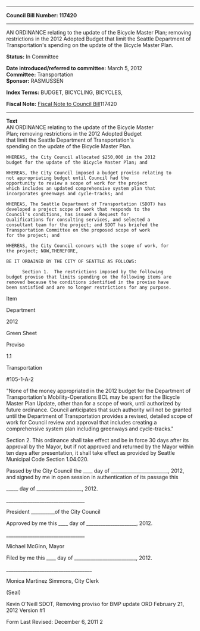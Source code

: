 * * * * *  
  
**Council Bill Number: [](#h0)[](#h2)117420**  
  
* * * * *  
  
AN ORDINANCE relating to the update of the Bicycle Master Plan; removing restrictions in the 2012 Adopted Budget that limit the Seattle Department of Transportation's spending on the update of the Bicycle Master Plan.  
  
**Status:** In Committee   
  
**Date introduced/referred to committee:** March 5, 2012   
**Committee:** Transportation   
**Sponsor:** RASMUSSEN   
  
**Index Terms:** BUDGET, BICYCLING, BICYCLES,  
  
**Fiscal Note:** [Fiscal Note to Council Bill](http://clerk.seattle.gov/~public/fnote/117420.htm)[](#h1)[](#h3)117420  
  
* * * * *  
  
**Text**  
    AN ORDINANCE relating to the update of the Bicycle Master  
    Plan; removing restrictions in the 2012 Adopted Budget  
    that limit the Seattle Department of Transportation's  
    spending on the update of the Bicycle Master Plan.  
  
    WHEREAS, the City Council allocated $250,000 in the 2012  
    budget for the update of the Bicycle Master Plan; and  
  
    WHEREAS, the City Council imposed a budget proviso relating to  
    not appropriating budget until Council had the  
    opportunity to review a scope of work for the project  
    which includes an updated comprehensive system plan that  
    incorporates greenways and cycle-tracks; and  
  
    WHEREAS, The Seattle Department of Transportation (SDOT) has  
    developed a project scope of work that responds to the  
    Council's conditions, has issued a Request for  
    Qualifications for consulting services, and selected a  
    consultant team for the project; and SDOT has briefed the  
    Transportation Committee on the proposed scope of work  
    for the project; and  
  
    WHEREAS, the City Council concurs with the scope of work, for  
    the project; NOW,THEREFORE,  
  
    BE IT ORDAINED BY THE CITY OF SEATTLE AS FOLLOWS:  
  
          Section 1.  The restrictions imposed by the following  
    budget proviso that limits spending on the following items are  
    removed because the conditions identified in the proviso have  
    been satisfied and are no longer restrictions for any purpose.  
  
Item  
  
Department  
  
2012  
  
Green Sheet  
  
Proviso  
  
1.1  
  
Transportation  
  
\#105-1-A-2  
  
"None of the money appropriated in the 2012 budget for the Department of Transportation's Mobility-Operations BCL may be spent for the Bicycle Master Plan Update, other than for a scope of work, until authorized by future ordinance. Council anticipates that such authority will not be granted until the Department of Transportation provides a revised, detailed scope of work for Council review and approval that includes creating a comprehensive system plan including greenways and cycle-tracks."  
  
Section 2. This ordinance shall take effect and be in force 30 days after its approval by the Mayor, but if not approved and returned by the Mayor within ten days after presentation, it shall take effect as provided by Seattle Municipal Code Section 1.04.020.  
  
Passed by the City Council the \_\_\_\_ day of \_\_\_\_\_\_\_\_\_\_\_\_\_\_\_\_\_\_\_\_\_\_\_\_, 2012, and signed by me in open session in authentication of its passage this  
  
\_\_\_\_\_ day of \_\_\_\_\_\_\_\_\_\_\_\_\_\_\_\_\_\_\_, 2012.  
  
\_\_\_\_\_\_\_\_\_\_\_\_\_\_\_\_\_\_\_\_\_\_\_\_\_\_\_\_\_\_\_\_\_  
  
President \_\_\_\_\_\_\_\_\_\_of the City Council  
  
Approved by me this \_\_\_\_ day of \_\_\_\_\_\_\_\_\_\_\_\_\_\_\_\_\_\_\_\_\_, 2012.  
  
\_\_\_\_\_\_\_\_\_\_\_\_\_\_\_\_\_\_\_\_\_\_\_\_\_\_\_\_\_\_\_\_\_  
  
Michael McGinn, Mayor  
  
Filed by me this \_\_\_\_ day of \_\_\_\_\_\_\_\_\_\_\_\_\_\_\_\_\_\_\_\_\_\_\_\_\_\_, 2012.  
  
\_\_\_\_\_\_\_\_\_\_\_\_\_\_\_\_\_\_\_\_\_\_\_\_\_\_\_\_\_\_\_\_\_\_\_\_  
  
Monica Martinez Simmons, City Clerk  
  
(Seal)  
  
Kevin O'Neill SDOT, Removing proviso for BMP update ORD February 21, 2012 Version \#1  
  
Form Last Revised: December 6, 2011 2  
  
  
